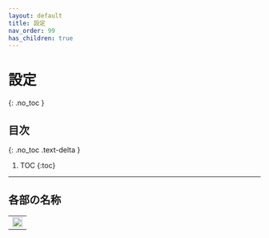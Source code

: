 ```yaml
---
layout: default
title: 設定
nav_order: 99
has_children: true
---
```


# 設定
{: .no_toc }

## 目次
{: .no_toc .text-delta }

1. TOC
{:toc}

---

## 各部の名称
<table><tr><td>
<img src="../../assets/images/settings/1.png" width="100%">
</td></tr></table>
